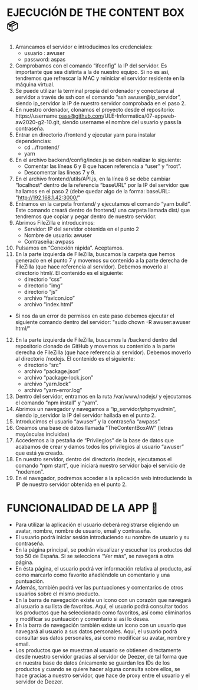 # EJECUCIÓN DE THE CONTENT BOX 📦 

1. Arrancamos el servidor e introducimos los credenciales:
	- usuario : awuser
	- password: aspas
2. Comprobamos con el comando “ifconfig” la IP del servidor. Es importante que sea distinta a la de nuestro equipo. Si no es así, tendremos que refrescar la MAC y reiniciar el servidor residente en la máquina virtual.
3. Se puede utilizar la terminal propia del ordenador y conectarse al servidor a través de ssh con el comando “ssh awuser@ip_servidor”, siendo ip_servidor la IP de nuestro servidor comprobada en el paso 2.
4. En nuestro ordenador, clonamos el proyecto desde el repositorio: https://username:pass@github.com/ULE-Informatica/07-appweb-aw2020-g2-10.git, siendo username el nombre del usuario y pass la contraseña.
5. Entrar en directorio /frontend y ejecutar yarn para instalar dependencias:
	- cd ../frontend/
	- yarn
6. En el archivo backend/config/index.js se deben realizar lo siguiente:
	- Comentar las líneas 6 y 8 que hacen referencia a “user” y “root”.
	- Descomentar las líneas 7 y 9.
7. En el archivo frontend/utils/API.js, en la línea 6 se debe cambiar “localhost” dentro de la referencia “baseURL” por la IP del servidor que hallamos en el paso 2 (debe quedar algo de la forma:
	baseURL: "http://192.168.1.42:3000/"
8. Entramos en la carpeta frontend/ y ejecutamos el comando “yarn build”. Este comando creará dentro de frontend/ una carpeta llamada dist/ que tendremos que copiar y pegar dentro de nuestro servidor.
9. Abrimos FileZilla e introducimos:
	- Servidor: IP del servidor obtenida en el punto 2
	- Nombre de usuario: awuser
	- Contraseña: awpass
10. Pulsamos en “Conexión rápida”. Aceptamos.
11. En la parte izquierda de FileZilla, buscamos la carpeta que hemos generado en el punto 7 y movemos su contenido a la parte derecha de FileZilla (que hace referencia al servidor). Debemos moverlo al directorio html/. El contenido es el siguiente:
	- directorio “css”
	- directorio “img”
	- directorio “js”
	- archivo “favicon.ico”
	- archivo “index.html”
* Si nos da un error de permisos en este paso debemos ejecutar el siguiente comando dentro del servidor: "sudo chown -R awuser:awuser html/"
12. En la parte izquierda de FileZilla, buscamos la /backend dentro del repositorio clonado de GitHub y movemos su contenido a la parte derecha de FileZilla (que hace referencia al servidor). Debemos moverlo al directorio /nodejs. El contenido es el siguiente:
	- directorio “src”
	- archivo “package.json”
	- archivo “package-lock.json”
	- archivo “yarn.lock”
	- archivo “yarn-error.log”
13. Dentro del servidor, entramos en la ruta /var/www/nodejs/ y ejecutamos el comando “npm install” y “yarn”.
14. Abrimos un navegador y navegamos a “ip_servidor/phpmyadmin”, siendo ip_servidor la IP del servidor hallada en el punto 2.
15. Introducimos el usuario “awuser” y la contraseña “awpass”.
16. Creamos una base de datos llamada “TheContentBoxAW” (letras mayúsculas incluidas)
17. Accedemos a la pestaña de “Privilegios” de la base de datos que acabamos de crear y damos todos los privilegios al usuario “awuser” que está ya creado.
18. En nuestro servidor, dentro del directorio /nodejs, ejecutamos el comando “npm start”, que iniciará nuestro servidor bajo el servicio de “nodemon”.
19. En el navegador, podremos acceder a la aplicación web introduciendo la IP de nuestro servidor obtenida en el punto 2.


# FUNCIONALIDAD DE LA APP 🚀 

- Para utilizar la aplicación el usuario deberá registrarse eligiendo un avatar, nombre, nombre de usuario, email y contraseña.
- El usuario podrá iniciar sesión introduciendo su nombre de usuario y su contraseña.
- En la página principal, se podrán visualizar y escuchar los productos del top 50 de España. Si se selecciona “Ver más”, se navegará a otra página.
- En ésta página, el usuario podrá ver información relativa al producto, así como marcarlo como favorito añadiéndole un comentario y una puntuación.
- Además, también podrá ver las puntuaciones y comentarios de otros usuarios sobre el mismo producto.
- En la barra de navegación existe un icono con un corazón que navegará al usuario a su lista de favoritos. Aquí, el usuario podrá consultar todos los productos que ha seleccionado como favoritos, así como eliminarlos y modificar su puntuación y comentario si así lo desea.
- En la barra de navegación también existe un icono con un usuario que navegará al usuario a sus datos personales. Aquí, el usuario podrá consultar sus datos personales, así como modificar su avatar, nombre y email.
- Los productos que se muestran al usuario se obtienen directamente desde nuestro servidor gracias al servidor de Deezer, de tal forma que en nuestra base de datos únicamente se guardan los IDs de los productos y cuando se quiere hacer alguna consulta sobre ellos, se hace gracias a nuestro servidor, que hace de proxy entre el usuario y el servidor de Deezer.
